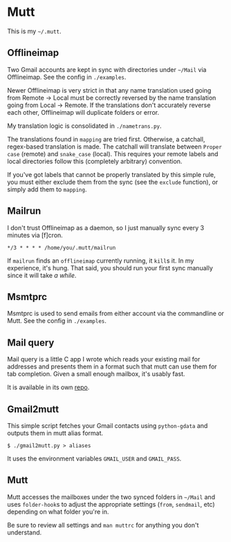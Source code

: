 # Mutt

This is my `~/.mutt`.

## Offlineimap

Two Gmail accounts are kept in sync with directories under `~/Mail` via 
Offlineimap. See the config in `./examples`.

Newer Offlineimap is very strict in that any name translation used going 
from Remote -> Local must be correctly reversed by the name translation 
going from Local -> Remote. If the translations don't accurately reverse 
each other, Offlineimap will duplicate folders or error.

My translation logic is consolidated in `./nametrans.py`.

The translations found in `mapping` are tried first. Otherwise, a 
catchall, regex-based translation is made. The catchall will translate 
between `Proper case` (remote) and `snake_case` (local). This requires 
your remote labels and local directories follow this (completely 
arbitrary) convention.

If you've got labels that cannot be properly translated by this simple 
rule, you must either exclude them from the sync (see the `exclude` 
function), or simply add them to `mapping`.

## Mailrun

I don't trust Offlineimap as a daemon, so I just manually sync every 3 
minutes via [f]cron.

~~~
*/3 * * * * /home/you/.mutt/mailrun
~~~

If `mailrun` finds an `offlineimap` currently running, it `kill`s it. In 
my experience, it's hung. That said, you should run your first sync 
manually since it will take *a while*.

## Msmtprc

Msmtprc is used to send emails from either account via the commandline 
or Mutt. See the config in `./examples`.

## Mail query

Mail query is a little C app I wrote which reads your existing mail for 
addresses and presents them in a format such that mutt can use them for 
tab completion. Given a small enough mailbox, it's usably fast.

It is available in its own [repo][].

[repo]: https://github.com/pbrisbin/mail-query

## Gmail2mutt

This simple script fetches your Gmail contacts using `python-gdata` and 
outputs them in mutt alias format.

~~~
$ ./gmail2mutt.py > aliases
~~~

It uses the environment variables `GMAIL_USER` and `GMAIL_PASS`.

## Mutt

Mutt accesses the mailboxes under the two synced folders in `~/Mail` and 
uses `folder-hook`s to adjust the appropriate settings (`from`, 
`sendmail`, etc) depending on what folder you're in.

Be sure to review all settings and `man muttrc` for anything you don't 
understand.
